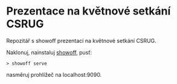 # Prezentace na květnové setkání CSRUG

Repozitář s showoff prezentací na květnové setkání CSRUG.

Naklonuj, nainstaluj [showoff](https://github.com/schacon/showoff),
pusť:

    > showoff serve

nasměruj prohlížeč na localhost:9090.
